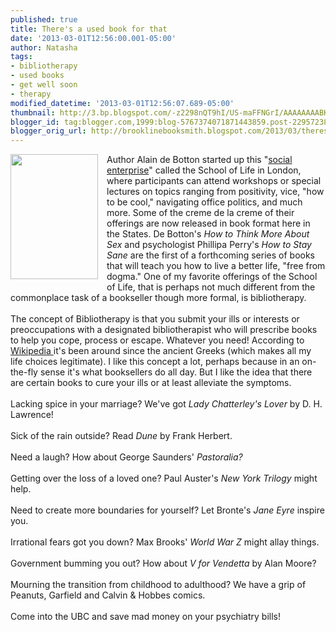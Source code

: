 ```yaml
---
published: true
title: There's a used book for that
date: '2013-03-01T12:56:00.001-05:00'
author: Natasha
tags:
- bibliotherapy
- used books
- get well soon
- therapy
modified_datetime: '2013-03-01T12:56:07.689-05:00'
thumbnail: http://3.bp.blogspot.com/-z2298nQT9hI/US-maFFNGrI/AAAAAAAABKk/A0klGh75P-I/s72-c/04BOOK2-articleInline-v2.jpg
blogger_id: tag:blogger.com,1999:blog-5767374071871443859.post-2295723862630915708
blogger_orig_url: http://brooklinebooksmith.blogspot.com/2013/03/theres-used-book-for-that.html
---
```


<div class="separator" style="clear: both; text-align: center;"><a href="http://3.bp.blogspot.com/-z2298nQT9hI/US-maFFNGrI/AAAAAAAABKk/A0klGh75P-I/s1600/04BOOK2-articleInline-v2.jpg" imageanchor="1" style="clear: left; float: left; margin-bottom: 1em; margin-right: 1em;"><img border="0" height="200" src="http://3.bp.blogspot.com/-z2298nQT9hI/US-maFFNGrI/AAAAAAAABKk/A0klGh75P-I/s200/04BOOK2-articleInline-v2.jpg" width="140" /></a></div>Author Alain de Botton started up this "<a href="http://en.wikipedia.org/wiki/The_School_of_Life">social enterprise</a>" called the School of Life in London, where participants can attend workshops or special lectures on topics ranging from positivity, vice, "how to be cool," navigating office politics, and much more. Some of the creme de la creme of their offerings are now released in book format here in the States. De Botton's <i>How to Think More About Sex </i>and psychologist Phillipa Perry's <i>How to Stay Sane</i>&nbsp;are the first of a forthcoming series of books that will teach you how to live a better life, "free from dogma." One of my favorite offerings of the School of Life, that is perhaps not much different from the commonplace task of a bookseller though more formal, is bibliotherapy.<br /><br />The concept of Bibliotherapy is that you submit your ills or interests or preoccupations with a designated bibliotherapist who will prescribe books to help you cope, process or escape. Whatever you need! According to <a href="http://en.wikipedia.org/wiki/Bibliotherapy">Wikipedia&nbsp;</a>it's been around since the ancient Greeks (which makes all my life choices legitimate). I like this concept a lot, perhaps because in an on-the-fly sense it's what booksellers do all day. But I like the idea that there are certain books to cure your ills or at least alleviate the symptoms.<br /><br />Lacking spice in your marriage? We've got <i>Lady Chatterley's Lover </i>by D. H. Lawrence!<br /><br />Sick of the rain outside? Read <i>Dune </i>by Frank Herbert.<br /><br />Need a laugh? How about George Saunders' <i>Pastoralia?</i><br /><i><br /></i>Getting over the loss of a loved one? Paul Auster's <i>New York Trilogy</i> might help.<br /><br />Need to create more boundaries for yourself? Let Bronte's <i>Jane Eyre </i>inspire you.<br /><br />Irrational fears got you down? Max Brooks' <i>World War Z</i> might allay things.<br /><br />Government bumming you out? How about <i>V for Vendetta</i> by Alan Moore?<br /><br />Mourning the transition from childhood to adulthood? We have a grip of Peanuts, Garfield and Calvin &amp; Hobbes comics.<br /><br />Come into the UBC and save mad money on your psychiatry bills!